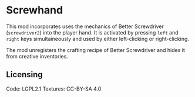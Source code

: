 # Screwhand

This mod incorporates uses the mechanics of Better Screwdriver (`screwdriver2`) into the player hand. It is activated by pressing `left` and `right` keys simultaineously and used by either left-clicking or right-clicking.

The mod unregisters the crafting recipe of Better Screwdriver and hides it from creative inventories.

## Licensing
Code: LGPL2.1
Textures: CC-BY-SA 4.0